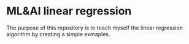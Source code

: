# ML&AI linear regression

The purpose of this repository is to teach myself the linear regression algorithm by creating a simple exmaples.